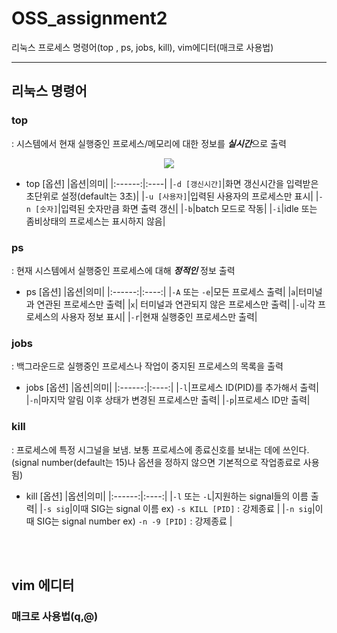 # OSS_assignment2
리눅스 프로세스 명령어(top , ps, jobs, kill), vim에디터(매크로 사용법)

*****

## 리눅스 명령어
### top
: 시스템에서 현재 실행중인 프로세스/메모리에 대한 정보를 ***실시간***으로 출력

<p align="center">
  <img src="https://user-images.githubusercontent.com/70335241/171877735-da7fae22-f705-4942-87ea-11e431e92e3f.png"/>
 </p>
 
- top [옵션]
  |옵션|의미|
  |:------:|:----|
  |`-d [갱신시간]`|화면 갱신시간을 입력받은 초단위로 설정(default는 3초)|
  |`-u [사용자]`|입력된 사용자의 프로세스만 표시|
  |`-n [숫자]`|입력된 숫자만큼 화면 출력 갱신|
  |`-b`|batch 모드로 작동|
  |`-i`|idle 또는 좀비상태의 프로세스는 표시하지 않음|


### ps
: 현재 시스템에서 실행중인 프로세스에 대해 ***정적인*** 정보 출력
- ps [옵션]
  |옵션|의미|
  |:------:|:----:|
  |`-A` 또는 `-e`|모든 프로세스 출력|
  |`a`|터미널과 연관된 프로세스만 출력| 
  |`x`| 터미널과 연관되지 않은 프로세스만 출력|
  |`-u`|각 프로세스의 사용자 정보 표시|
  |`-r`|현재 실행중인 프로세스만 출력|
  
### jobs 
: 백그라운드로 실행중인 프로세스나 작업이 중지된 프로세스의 목록을 출력
- jobs [옵션]
  |옵션|의미|
  |:------:|:----:|
  |`-l`|프로세스 ID(PID)를 추가해서 출력|
  |`-n`|마지막 알림 이후 상태가 변경된 프로세스만 출력| 
  |`-p`|프로세스 ID만 출력|
  
### kill
: 프로세스에 특정 시그널을 보냄. 보통 프로세스에 종료신호를 보내는 데에 쓰인다.
(signal number(default는 15)나 옵션을 정하지 않으면 기본적으로 작업종료로 사용됨)
- kill [옵션]
  |옵션|의미|
  |:------:|:----:|
  |`-l` 또는 `-L`|지원하는 signal들의 이름 출력|
  |`-s sig`|이때 SIG는 signal 이름 ex) `-s KILL [PID]` : 강제종료 |
  |`-n sig`|이때 SIG는 signal number ex) `-n -9 [PID]` : 강제종료 |

<br></br>
## vim 에디터
### 매크로 사용법(q,@)
